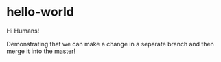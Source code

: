 # hello-world
Hi Humans!

Demonstrating that we can make a change in a separate branch and then merge it into the master!
